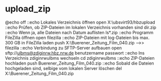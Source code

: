 # upload_zip

@echo off
::echo Lokales Verzeichnis öffnen
open X:\\ubsvirt93/hbzupload
::echo Prüfen, ob ZIP-Dateien im lokalen Verzeichnis vorhanden sind
dir.zip
::echo Wenn ja, alle Dateien nach Datum auflisten
ls*.zip
::echo Programm FileZilla öffnen
open filezilla
::echo ZIP-Dateien mit log-Dateien bis max. 300 GB in FileZilla laden
push X:\Buerener_Zeitung_Film_040.zip -->> filezilla
::echo Verbindung zu SFTP-Server aufbauen
open sftp://ulbms@zdiginrw.hbz.nrw.de
benutzername
passwort
::echo Ins Verzeichnis zdiginrwulbms wechseln
cd zdiginrwulbms
::echo ZIP-Dateien hochladen
push Buerener_Zeitung_Film_040.zip
::echo Sobald die Dateien hochgeladen sind, selbige vom lokalen Server löschen
del X:\Buerener_Zeitung_Film_040.zip
